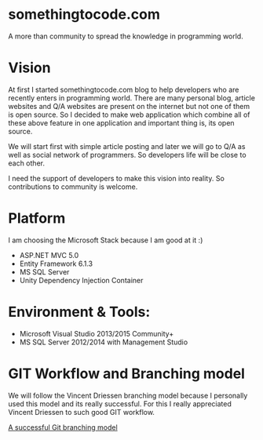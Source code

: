 # somethingtocode.com
A more than community to spread the knowledge in programming world.

# Vision
At first I started somethingtocode.com blog to help developers who are recently enters in programming world. There are many personal blog, article websites and Q/A websites are present on the internet but not one of them is open source. So I decided to make web application which combine all of these above feature in one application and important thing is, its open source.

We will start first with simple article posting and later we will go to Q/A as well as social network of programmers. So developers life will be close to each other.

I need the support of developers to make this vision  into reality. So contributions to community is welcome. 


# Platform
I am choosing the Microsoft Stack because I am good at it :)
- ASP.NET MVC 5.0
- Entity Framework 6.1.3
- MS SQL Server
- Unity Dependency Injection Container

# Environment & Tools:
- Microsoft Visual Studio 2013/2015 Community+
- MS SQL Server 2012/2014 with Management Studio  

# GIT Workflow and Branching model
We will follow the Vincent Driessen branching model because I personally used this model and its really successful. For this I really appreciated Vincent Driessen to such good GIT workflow.

[A successful Git branching model](http://nvie.com/posts/a-successful-git-branching-model)

